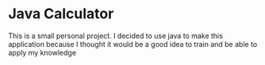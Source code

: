 # Java Calculator

This is a small personal project. I decided to use java to make this application because I thought it would be a good idea to train and be able to apply my knowledge
